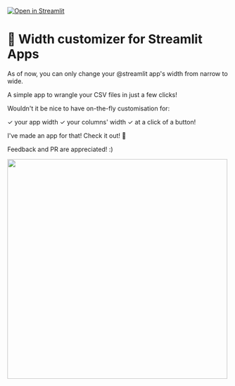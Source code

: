 [![Open in Streamlit](https://static.streamlit.io/badges/streamlit_badge_black_white.svg)](https://share.streamlit.io/charlywargnier/width-customizer-for-streamlit-apps/main)

# 🎈 Width customizer for Streamlit Apps

As of now, you can only change your @streamlit app's width from narrow to wide.

A simple app to wrangle your CSV files in just a few clicks!

Wouldn't it be nice to have on-the-fly customisation for:

✓ your app width
✓ your columns' width
✓ at a click of a button!

I've made an app for that! Check it out! 🎈

Feedback and PR are appreciated! :) 

<img src="https://user-images.githubusercontent.com/27242399/147889045-f77ee628-4702-4c42-81d6-101c197eeaf4.png" width="500"/>


